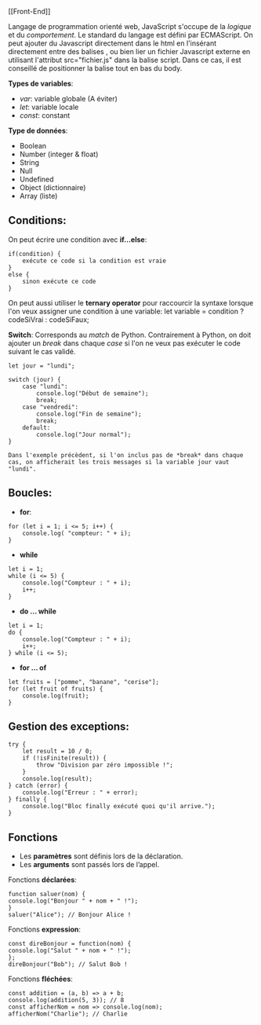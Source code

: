 [[Front-End]]

Langage de programmation orienté web, JavaScript s'occupe de la *logique* et du *comportement*. Le standard du  langage est défini par ECMAScript.
On peut ajouter du Javascript directement dans le html en l'insérant directement entre des balises <script></script>, ou bien lier un fichier Javascript externe en utilisant l'attribut src="fichier.js" dans la balise script. Dans ce cas, il est conseillé de positionner la balise tout en bas du body.

**Types de variables**:
- *var*: variable globale (A éviter)
- *let*: variable locale
- *const*: constant

**Type de données**:
- Boolean
- Number (integer & float)
- String
- Null
- Undefined
- Object (dictionnaire) 
- Array (liste)

## Conditions:

On peut écrire une condition avec **if...else**:
```
if(condition) {
	exécute ce code si la condition est vraie
}
else {
	sinon exécute ce code
}
```

On peut aussi utiliser le **ternary operator** pour raccourcir la syntaxe lorsque l'on veux assigner une condition à une variable:
	let variable = condition ? codeSiVrai : codeSiFaux;

**Switch**:
Corresponds au *match* de Python. Contrairement à Python, on doit ajouter un *break* dans chaque *case* si l'on ne veux pas exécuter le code suivant le cas validé.

```
let jour = "lundi";

switch (jour) {
	case "lundi":
		console.log("Début de semaine");
		break;
	case "vendredi":
		console.log("Fin de semaine");
		break;
	default:
		console.log("Jour normal");
}
```

```ad-note
Dans l'exemple précèdent, si l'on inclus pas de *break* dans chaque cas, on afficherait les trois messages si la variable jour vaut "lundi". 
```

## Boucles:

- **for**:
```
for (let i = 1; i <= 5; i++) {
	console.log( "compteur: " + i);
}
```

- **while**
```
let i = 1;
while (i <= 5) {
	console.log("Compteur : " + i);
	i++;
}
```

- **do ... while** 
```
let i = 1;
do {
	console.log("Compteur : " + i);
	i++;
} while (i <= 5);
```

- **for ... of**
```
let fruits = ["pomme", "banane", "cerise"];
for (let fruit of fruits) {
	console.log(fruit);
}
```

## Gestion des exceptions:

```
try {
	let result = 10 / 0;
	if (!isFinite(result)) {
		throw "Division par zéro impossible !";
	}
	console.log(result);
} catch (error) {
	console.log("Erreur : " + error);
} finally {
	console.log("Bloc finally exécuté quoi qu'il arrive.");
}
```


## Fonctions

- Les **paramètres** sont définis lors de la déclaration.
- Les **arguments** sont passés lors de l’appel.

Fonctions **déclarées**:
```
function saluer(nom) {
console.log("Bonjour " + nom + " !");
}
saluer("Alice"); // Bonjour Alice !
```

Fonctions **expression**:
```
const direBonjour = function(nom) {
console.log("Salut " + nom + " !");
};
direBonjour("Bob"); // Salut Bob !
```

Fonctions **fléchées**:
```
const addition = (a, b) => a + b;
console.log(addition(5, 3)); // 8
const afficherNom = nom => console.log(nom);
afficherNom("Charlie"); // Charlie
```


